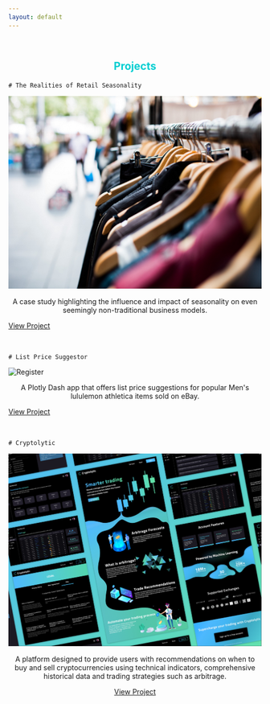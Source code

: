 ```yaml
---
layout: default
---
```

<br>

<h2 style='color:DarkTurquoise;text-align:center'>Projects</h2>

```
# The Realities of Retail Seasonality
```

![Retail](/assets/img/ebay_retail_resize.PNG)

<p style='text-align:center'>A case study highlighting the influence and impact of seasonality on even seemingly non-traditional business models.</p>

[View Project](https://medium.com/@bickell.taylor/a-case-study-what-3-000-sales-on-ebay-taught-me-about-the-realities-of-retail-seasonality-85bc9421e2f4)

<br>

```
# List Price Suggestor
```

![Register](/assets/img/list_price.png)

<p style='text-align:center'>A Plotly Dash app that offers list price suggestions for popular Men's lululemon athletica items sold on eBay.</p>

[View Project](https://list-price-suggestor.herokuapp.com/)

<br>

```
# Cryptolytic
```

![Cryptolytic](/assets/img/Cryptolytic_App.PNG)


<p style='text-align:center'>A platform designed to provide users with recommendations on when to buy and sell cryptocurrencies using technical indicators, comprehensive historical data and trading strategies such as arbitrage.</p>

<p style='text-align:center'><a href='https://medium.com/@bickell.taylor/lambda-labs-introducing-cryptolytic-b9510f734a5f'>View Project</a></p>
